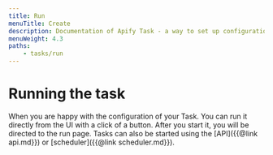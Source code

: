 ```yaml
---
title: Run
menuTitle: Create
description: Documentation of Apify Task - a way to set up configuration of your Apify Actor for simplified usage.
menuWeight: 4.3
paths:
    - tasks/run
---
```


# [](#running-the-task)Running the task

When you are happy with the configuration of your Task. You can run it directly from the UI with a click of a button. After you start it, you will be directed to the run page. Tasks can also be started using the [API]({{@link api.md}}) or [scheduler]({{@link scheduler.md}}).

